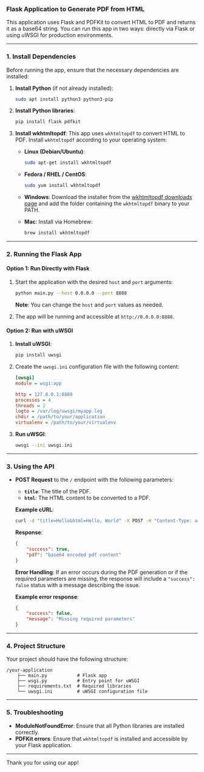 ### Flask Application to Generate PDF from HTML

This application uses Flask and PDFKit to convert HTML to PDF and returns it as a base64 string. You can run this app in two ways: directly via Flask or using uWSGI for production environments.

---

### 1. Install Dependencies

Before running the app, ensure that the necessary dependencies are installed:

1. **Install Python** (if not already installed):
   ```bash
   sudo apt install python3 python3-pip
   ```

2. **Install Python libraries**:
   ```bash
   pip install flask pdfkit
   ```

3. **Install wkhtmltopdf**:
   This app uses `wkhtmltopdf` to convert HTML to PDF. Install `wkhtmltopdf` according to your operating system:

   - **Linux (Debian/Ubuntu)**:
     ```bash
     sudo apt-get install wkhtmltopdf
     ```

   - **Fedora / RHEL / CentOS**:
     ```bash
     sudo yum install wkhtmltopdf
     ```

   - **Windows**:
     Download the installer from the [wkhtmltopdf downloads page](https://wkhtmltopdf.org/downloads.html) and add the folder containing the `wkhtmltopdf` binary to your PATH.

   - **Mac**:
     Install via Homebrew:
     ```bash
     brew install wkhtmltopdf
     ```

---

### 2. Running the Flask App

#### Option 1: Run Directly with Flask

1. Start the application with the desired `host` and `port` arguments:

   ```bash
   python main.py --host 0.0.0.0 --port 8888
   ```

   **Note**: You can change the `host` and `port` values as needed.

2. The app will be running and accessible at `http://0.0.0.0:8888`.

#### Option 2: Run with uWSGI

1. **Install uWSGI**:
   ```bash
   pip install uwsgi
   ```

2. Create the `uwsgi.ini` configuration file with the following content:

   ```ini
   [uwsgi]
   module = wsgi:app

   http = 127.0.0.1:8888
   processes = 4
   threads = 2
   logto = /var/log/uwsgi/myapp.log
   chdir = /path/to/your/application
   virtualenv = /path/to/your/virtualenv
   ```

3. **Run uWSGI**:
   ```bash
   uwsgi --ini uwsgi.ini
   ```

---

### 3. Using the API

- **POST Request** to the `/` endpoint with the following parameters:
  - **`title`**: The title of the PDF.
  - **`html`**: The HTML content to be converted to a PDF.

  **Example cURL**:
  ```bash
  curl -d "title=Hello&html=Hello, World" -X POST -H "Content-Type: application/x-www-form-urlencoded" http://localhost:8888
  ```

  **Response**:
  ```json
  {
      "success": true,
      "pdf": "base64 encoded pdf content"
  }
  ```

  **Error Handling**: If an error occurs during the PDF generation or if the required parameters are missing, the response will include a `"success": false` status with a message describing the issue.

  **Example error response**:
  ```json
  {
      "success": false,
      "message": "Missing required parameters"
  }
  ```

---

### 4. Project Structure

Your project should have the following structure:

```
/your-application
    ├── main.py           # Flask app
    ├── wsgi.py           # Entry point for uWSGI
    ├── requirements.txt  # Required libraries
    └── uwsgi.ini         # uWSGI configuration file
```

---

### 5. Troubleshooting

- **ModuleNotFoundError**: Ensure that all Python libraries are installed correctly.
- **PDFKit errors**: Ensure that `wkhtmltopdf` is installed and accessible by your Flask application.

---

Thank you for using our app!